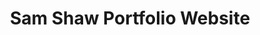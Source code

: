 ---
title: Sam Shaw Portfolio Website
description: A portfolio website for a **Visual Arts Major** with a **Lens Based Art Specialization**.
tags:
- code
- portfolio
- css
- html
- gulp
- nodejs
- npm
- javascript
- git
links:
  website: https://www.tcnj.edu/~shaws6
  github: https://github.com/TomerAberbach/sam-portfolio-website
timestamp: 12/01/2017
---